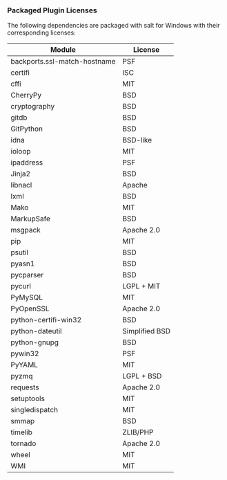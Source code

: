 ### Packaged Plugin Licenses
The following dependencies are packaged with
salt for Windows with their corresponding licenses:

| Module    | License |
|-----------|---------|
| backports.ssl-match-hostname | PSF |
| certifi | ISC |
| cffi | MIT |
| CherryPy | BSD |
| cryptography | BSD |
| gitdb | BSD |
| GitPython | BSD |
| idna | BSD-like |
| ioloop | MIT |
| ipaddress | PSF |
| Jinja2 | BSD |
| libnacl | Apache |
| lxml | BSD |
| Mako | MIT |
| MarkupSafe | BSD |
| msgpack | Apache 2.0 |
| pip | MIT |
| psutil | BSD |
| pyasn1 | BSD |
| pycparser | BSD |
| pycurl | LGPL + MIT |
| PyMySQL | MIT |
| PyOpenSSL | Apache 2.0 |
| python-certifi-win32 | BSD |
| python-dateutil | Simplified BSD |
| python-gnupg | BSD |
| pywin32 | PSF |
| PyYAML | MIT |
| pyzmq | LGPL + BSD |
| requests | Apache 2.0 |
| setuptools | MIT |
| singledispatch | MIT |
| smmap | BSD |
| timelib | ZLIB/PHP |
| tornado | Apache 2.0 |
| wheel | MIT |
| WMI | MIT |
